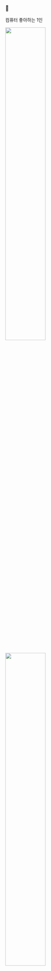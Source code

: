 <meta name="viewport" content="width=device-width, initial-scale=1">
<link rel="stylesheet" href="./main.css">
<div class="left">
  <h3> 🐹 <br></h3>
  <div class="about">
    <span class="circle"></span>
    <p class="fs-14"> 컴퓨터 좋아하는 1인 </p>
    <div class="hr"></div>
  </div>
</div>
<div class="right">
  <img width="50%" src="https://github-readme-stats.vercel.app/api?username=euijinbang&theme=material-palenight" />
  <img width="50%"
    src="https://github-readme-stats.vercel.app/api/top-langs/?username=euijinbang&layout=compact&hide=javascript&theme=material-palenight" />
</div>
<a href="https://hits.seeyoufarm.com">
  <img
    src="https://hits.seeyoufarm.com/api/count/incr/badge.svg?url=https%3A%2F%2Fgithub.com%2Feuijinbang&count_bg=%2379C83D&title_bg=%23555555&icon=&icon_color=%23E7E7E7&title=hits&edge_flat=false" />
</a>

